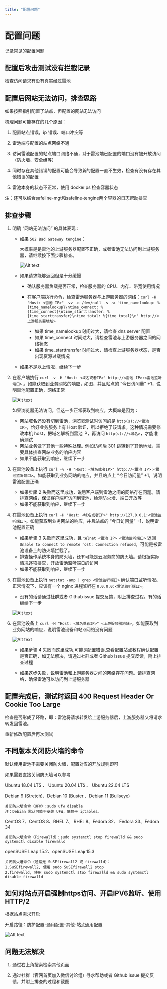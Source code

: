 ```yaml
---
title: "配置问题"
---
```


# 配置问题

记录常见的配置问题

## 配置后攻击测试没有拦截记录

检查访问请求有没有真实经过雷池 

## 配置后网站无法访问，排查思路

如果按照指引配置了站点，但配置的网站无法访问

梳理问题可能存在的几个原因：

1. 配置站点错误，ip 错误、端口冲突等

2. 雷池端与配置的站点网络不通

3. 访问雷池配置的站点端口网络不通，对于雷池端已配置的端口没有被开放访问（防火墙、安全组等）

4. 同时存在其他错误的配置可能会导致新的配置一直不生效，检查有没有存在其他错误的配置

5. 雷池本身的状态不正常，使用 docker ps 检查容器状态 

注：还可以结合safeline-mgt和safeline-tengine两个容器的日志帮助排查

## 排查步骤

1. 明确 “网站无法访问” 的具体表现：

   - 如果 `502 Bad Gateway tengine`：

      大概率是是雷池的上游服务器配置不正确，或者雷池无法访问到上游服务器，请继续按下面步骤排查。

      ![Alt text](/images/docs/guide_config/tengine_502.png)

   - 如果请求能够返回但是十分缓慢

     - 确认服务器负载是否正常，检查服务器的 CPU、内存、带宽使用情况

     - 在客户端执行命令，检查雷池服务器与上游服务器的网络：`curl -H "Host: <雷池 IP>" -vv -o /dev/null -s -w 'time_namelookup: %{time_namelookup}\ntime_connect: %{time_connect}\ntime_starttransfer: %{time_starttransfer}\ntime_total: %{time_total}\n' http://<上游服务器地址>`

       - 如果 time_namelookup 时间过大，请检查 dns server 配置
       - 如果 time_connect 时间过大，请检查雷池与上游服务器之间的网络状态
       - 如果 time_starttransfer 时间过大，请检查上游服务器状态，是否出现资源过载情况

   - 如果不是以上情况，继续下一步

2. 在客户端执行 `curl -v -H "Host: <域名或者IP>" http://<雷池 IP>:<雷池监听端口>` 。如能获取到业务网站的响应，如图，并且站点的 “今日访问量” +1，说明雷池配置正确，网络正常

   ![Alt text](/images/docs/guide_config/check_the_site1.png)

   如果浏览器无法访问，但这一步正常获取到响应，大概率是因为：

     - 网站域名还没有切到雷池，浏览器测试时访问的是 `http(s)://<雷池 IP>`，恰好业务服务上有 Host 验证，所以拒绝了该请求。这种情况需要修改本机 host，把域名解析到雷池 IP，再访问 `http(s)://<域名>`，才能准确测试
     - 网站业务做了其他一些特殊处理。例如访问后 301 跳转到了其他地址，需要具体排查网站业务的响应内容
     - 如果不能获取到响应，继续下一步

3. 在雷池设备上执行 `curl -v -H "Host: <域名或者IP>" http://<雷池 IP>:<雷池监听端口>`。如能获取到业务网站的响应，并且站点上 “今日访问量” +1，说明雷池配置正确

   - 如果步骤 2 失败而这里成功，说明客户端到雷池之间的网络存在问题。请排查网络，保证客户端可访问到雷池，检测防火墙、端口开放等
   - 如果不能获取到响应，继续下一步

4. 在雷池设备上执行 `curl -H "Host: <域名或者IP>" http://127.0.0.1:<雷池监听端口>`。如能获取到业务网站的响应，并且站点的 “今日访问量” +1，说明雷池配置正确

   - 如果步骤 3 失败而这里成功，且 `telnet <雷池 IP> <雷池监听端口>` 返回 `Unable to connect to remote host: Connection refused`，可能是被雷池设备上的防火墙拦截了。
   - 排查操作系统本身的防火墙，还有可能是云服务商的防火墙。请根据实际情况逐项排查，开放雷池监听端口的访问
   - 如果不能获取到响应，继续下一步

5. 在雷池设备上执行 `netstat -anp | grep <雷池监听端口>` 确认端口监听情况。正常情况下，应该有一个 nginx 进程监听在 `0.0.0.0:<雷池监听端口>`。

   - 没有的话请通过社群或者 Github issue 提交反馈，附上排查过程。有的话继续下一步

   ![Alt text](/images/docs/guide_config/check_listen_port.png)

6. 在雷池设备上 `curl -H "Host: <域名或者IP>" <上游服务器地址>`。如能获取到业务网站的响应，说明雷池设备和站点网络没有问题

   ![Alt text](/images/docs/guide_config/check_the_site2.png)

   - 如果步骤 4 失败而这里成功,可能是配置错误,查看配置站点教程确认配置是否正确，如无法解决，请通过社群或者 Github issue 提交反馈，附上排查过程

   - 如果这步失败，说明雷池和上游服务器之间的网络存在问题。请排查网络，确保雷池可以访问到上游服务器

## 配置完成后，测试时返回 400 Request Header Or Cookie Too Large

检查是否形成了环路，即：雷池将请求转发给上游服务器后，上游服务器又将请求转发回雷池。

重新修改配置后再次测试

## 不同版本关闭防火墙的命令
   
默认使用雷池不需要关闭防火墙，配置对应的开放规则即可 

如果需要直接关闭防火墙可以参考

Ubuntu 18.04 LTS 、 Ubuntu 20.04 LTS 、 Ubuntu 22.04 LTS

Debian 9 (Stretch)、Debian 10 (Buster)、Debian 11 (Bullseye)
```
关闭防火墙命令（UFW）：sudo ufw disable
注：Debian 默认可能不安装 UFW，依赖于 iptables。
```

CentOS 7、CentOS 8、RHEL 7、 RHEL 8、Fedora 32、 Fedora 33、Fedora 34
```
关闭防火墙命令（Firewalld）：sudo systemctl stop firewalld && sudo systemctl disable firewalld
```
openSUSE Leap 15.2、openSUSE Leap 15.3
```
关闭防火墙命令（通常是 SuSEfirewall2 或 firewalld）：
1.SuSEfirewall2, 使用 sudo SuSEfirewall2 stop
2.firewalld, 使用 sudo systemctl stop firewalld && sudo systemctl disable firewalld
```

## 如何对站点开启强制https访问、开启IPV6监听、使用HTTP/2

根据站点需求开启

开启路径：防护配置-通用配置-其他-站点通用配置 

 ![Alt text](/images/docs/guide_config/check_the_site3.png)


## 问题无法解决

1. 通过右上角搜索检索其他页面

2. 通过社群（官网首页加入微信讨论组）寻求帮助或者 Github issue 提交反馈，并附上排查的过程和截图

